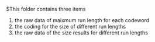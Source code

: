 $This folder contains three items
1. the raw data of maixmum run length for each codeword
2. the coding for the size of different run lengths
3. the raw data of the size results for different run lengths
